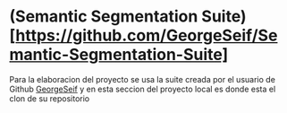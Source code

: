 # (Semantic Segmentation Suite)[https://github.com/GeorgeSeif/Semantic-Segmentation-Suite]
Para la elaboracion del proyecto se usa la suite creada por el usuario de Github [GeorgeSeif](https://github.com/GeorgeSeif) y en esta seccion del proyecto local es donde esta el clon de su repositorio 